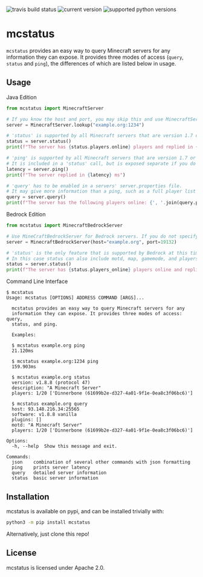 ![travis build status](https://img.shields.io/travis/Dinnerbone/mcstatus/master.svg)
![current version](https://img.shields.io/pypi/v/mcstatus.svg)
![supported python versions](https://img.shields.io/pypi/pyversions/mcstatus.svg)

mcstatus
========

`mcstatus` provides an easy way to query Minecraft servers for any information they can expose.
It provides three modes of access (`query`, `status` and `ping`), the differences of which are listed below in usage.

Usage
-----

Java Edition
```python
from mcstatus import MinecraftServer

# If you know the host and port, you may skip this and use MinecraftServer("example.org", 1234)
server = MinecraftServer.lookup("example.org:1234")

# 'status' is supported by all Minecraft servers that are version 1.7 or higher.
status = server.status()
print(f"The server has {status.players.online} players and replied in {status.latency} ms")

# 'ping' is supported by all Minecraft servers that are version 1.7 or higher.
# It is included in a 'status' call, but is exposed separate if you do not require the additional info.
latency = server.ping()
print(f"The server replied in {latency} ms")

# 'query' has to be enabled in a servers' server.properties file.
# It may give more information than a ping, such as a full player list or mod information.
query = server.query()
print(f"The server has the following players online: {', '.join(query.players.names)}")
```

Bedrock Edition
```python
from mcstatus import MinecraftBedrockServer

# Use MineCraftBedrockServer for Bedrock servers. If you do not specify a port, 19132 will be used by default.
server = MinecraftBedrockServer(host="example.org", port=19132)

# 'status' is the only feature that is supported by Bedrock at this time.
# In this case status can also include motd, map, gamemode, and players_max. (ex: status.gamemode)
status = server.status()
print(f"The server has {status.players_online} players online and replied in {status.latency} ms")
```

Command Line Interface
```
$ mcstatus
Usage: mcstatus [OPTIONS] ADDRESS COMMAND [ARGS]...

  mcstatus provides an easy way to query Minecraft servers for any
  information they can expose. It provides three modes of access: query,
  status, and ping.

  Examples:

  $ mcstatus example.org ping
  21.120ms

  $ mcstatus example.org:1234 ping
  159.903ms

  $ mcstatus example.org status
  version: v1.8.8 (protocol 47)
  description: "A Minecraft Server"
  players: 1/20 ['Dinnerbone (61699b2e-d327-4a01-9f1e-0ea8c3f06bc6)']

  $ mcstatus example.org query
  host: 93.148.216.34:25565
  software: v1.8.8 vanilla
  plugins: []
  motd: "A Minecraft Server"
  players: 1/20 ['Dinnerbone (61699b2e-d327-4a01-9f1e-0ea8c3f06bc6)']

Options:
  -h, --help  Show this message and exit.

Commands:
  json    combination of several other commands with json formatting
  ping    prints server latency
  query   detailed server information
  status  basic server information
```

Installation
------------

mcstatus is available on pypi, and can be installed trivially with:

```bash
python3 -m pip install mcstatus
```

Alternatively, just clone this repo!

License
-------

mcstatus is licensed under Apache 2.0.
